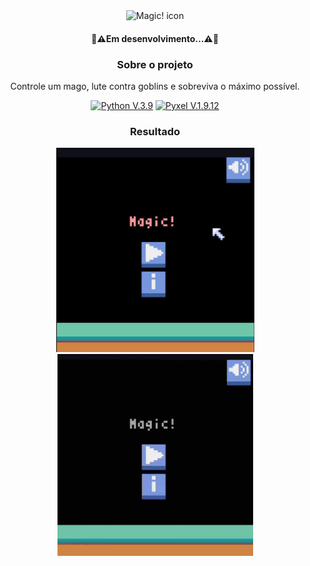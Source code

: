 <div align="center">
<div>
<img src="img/icon.ico" alt="Magic! icon">
</div>

<div>
  <h4>🚧⚠️Em desenvolvimento...⚠️🚧</h4>
</div>
  
<div>
    <h3>Sobre o projeto</h3>
    <p>Controle um mago, lute contra goblins e sobreviva o máximo possível.</p>
  <p>
    <a href="https://www.python.org/">
      <img src="https://img.shields.io/badge/Python-3776AB?style=for-the-badge&logo=python&logoColor=white" alt="Python V.3.9" ></a>
    <a href="https://github.com/kitao/pyxel">
      <img src="https://img.shields.io/badge/Pyxel-v1.9.12-blue?style=for-the-badge&logo=python&logoColor=white" alt="Pyxel V.1.9.12" ></a>
  </p>
  
<div>
  <h3>Resultado</h3>
  <img src="img/interface.png" type="image/png" alt="Interface do Magic!" width=317px>
  <img src="img/Magic!.gif" type="image/gif" alt="Magic! gif" width=313px>
</div>
</div>

  
  
